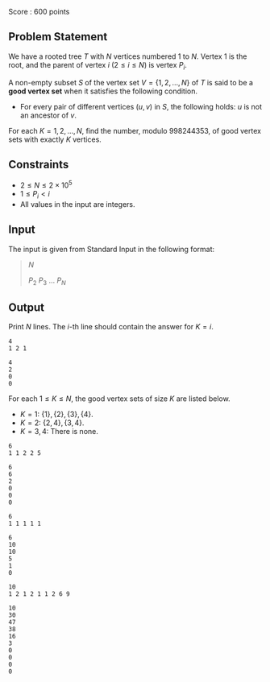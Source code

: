 Score : $600$ points

## Problem Statement

We have a rooted tree $T$ with $N$ vertices numbered $1$ to $N$. Vertex $1$ is the root, and the parent of vertex $i$ $(2 \leq i \leq N)$ is vertex $P_i$.

A non-empty subset $S$ of the vertex set $V = \lbrace 1, 2,\dots, N\rbrace$ of $T$ is said to be a **good vertex set** when it satisfies the following condition.

- For every pair of different vertices $(u, v)$ in $S$, the following holds: $u$ is not an ancestor of $v$.

For each $K = 1, 2, \dots, N$, find the number, modulo $998244353$, of good vertex sets with exactly $K$ vertices.

## Constraints

- $2 \leq N \leq 2 \times 10^5$
- $1 \leq P_i \lt i$
- All values in the input are integers.

## Input

The input is given from Standard Input in the following format:

> $N$
> 
> $P_2$ $P_3$ $\dots$ $P_N$

## Output

Print $N$ lines. The $i$-th line should contain the answer for $K = i$.

```input1
4
1 2 1
```

```output1
4
2
0
0
```

For each $1 \leq K \leq N$, the good vertex sets of size $K$ are listed below.

- $K=1$: $\lbrace 1 \rbrace, \lbrace 2 \rbrace, \lbrace 3 \rbrace, \lbrace 4 \rbrace$.
- $K=2$: $\lbrace 2, 4 \rbrace, \lbrace 3, 4 \rbrace$.
- $K=3,4$: There is none.

```input2
6
1 1 2 2 5
```

```output2
6
6
2
0
0
0
```

```input3
6
1 1 1 1 1
```

```output3
6
10
10
5
1
0
```

```input4
10
1 2 1 2 1 1 2 6 9
```

```output4
10
30
47
38
16
3
0
0
0
0
```
